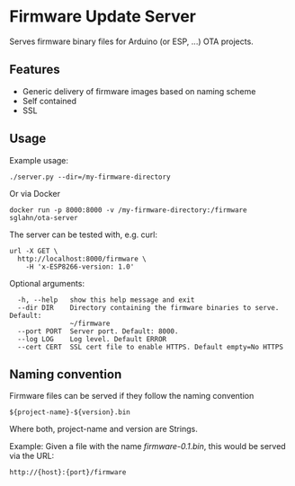 # Firmware Update Server

Serves firmware binary files for Arduino (or ESP, ...) OTA projects.

## Features
- Generic delivery of firmware images based on naming scheme
- Self contained
- SSL

## Usage
Example usage:
```
./server.py --dir=/my-firmware-directory
```
Or via Docker
```
docker run -p 8000:8000 -v /my-firmware-directory:/firmware sglahn/ota-server
```

The server can be tested with, e.g. curl:
```
url -X GET \
  http://localhost:8000/firmware \
    -H 'x-ESP8266-version: 1.0'
```    

Optional arguments:
```
  -h, --help   show this help message and exit
  --dir DIR    Directory containing the firmware binaries to serve. Default:
               ~/firmware
  --port PORT  Server port. Default: 8000.
  --log LOG    Log level. Default ERROR
  --cert CERT  SSL cert file to enable HTTPS. Default empty=No HTTPS
```

## Naming convention
Firmware files can be served if they follow the naming convention
```
${project-name}-${version}.bin
```
Where both, project-name and version are Strings. 

Example: Given a file with the name *firmware-0.1.bin*, this would be served via the URL:
```
http://{host}:{port}/firmware
````
